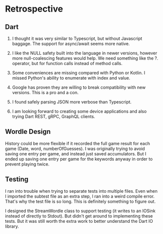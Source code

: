 # Retrospective

## Dart

1. I thought it was very similar to Typescript, but without Javascript baggage.
The support for async/await seems more native.

2. I like the NULL safety built into the language in newer versions,
however more null-coalescing features would help. We need something like the ?.
operator, but for function calls instead of method calls.

3. Some conveniences are missing compared with Python or Kotlin. I missed Python's
ability to enumerate with index and value.

4. Google has proven they are willing to break compatibility with new versions.
This is a pro and a con.

5. I found safely parsing JSON more verbose than Typescript.

6. I am looking forward to creating some device applications and also trying
   Dart REST, gRPC, GraphQL clients.

## Wordle Design

History could be more flexible if it recorded the full game result for each
game (Date, word, numberOfGuesses). I was originally trying to avoid saving
one entry per game, and instead just saved accumulators. But I ended up saving 
one entry per game for the keywords anyway in order to prevent playing twice.

## Testing

I ran into trouble when trying to separate tests into multiple files.  Even when 
I imported the subtest file as an extra step, I ran into a weird compile error. 
That's why the test file is so long. This is definitely something to figure out.

I designed the StreamWordle class to support testing (it writes to an IOSink instead
of directly to Stdout).  But didn't get around to implementing these tests.  But it was
still worth the extra work to better understand the Dart IO library.
